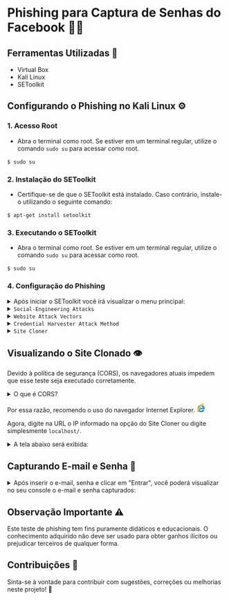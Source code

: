 # Phishing para Captura de Senhas do Facebook 🪪🎣

## Ferramentas Utilizadas 🔧

- Virtual Box
- Kali Linux
- SEToolkit

## Configurando o Phishing no Kali Linux ⚙️

### 1. Acesso Root

- Abra o terminal como root. Se estiver em um terminal regular, utilize o comando `sudo su` para acessar como root.

```console
$ sudo su
```

### 2. Instalação do SEToolkit

- Certifique-se de que o SEToolkit está instalado. Caso contrário, instale-o utilizando o seguinte comando:

```console
$ apt-get install setoolkit
```

### 3. Executando o SEToolkit

- Abra o terminal como root. Se estiver em um terminal regular, utilize o comando `sudo su` para acessar como root.

```console
$ sudo su
```
### 4. Configuração do Phishing

<details>
<summary>Após iniciar o SEToolkit você irá visualizar o menu principal:</summary>


![Tela do SEToolkit](/img/image-3.png)

- Digite o número 1 para selecionar a opção: "Social-Engineering Attacks".
</details>

<details>
<summary><code>Social-Engineering Attacks</code></summary>

![Social-Engineering Attacks](/img/image-4.png)

- Digite o número 2 para selecionar a opção: 
"Website Attack Vectors".
</details>

<details>
<summary><code>Website Attack Vectors</code></summary>

![Website Attack Vectors](/img/image-1.png)

- Digite o número 3 para selecionar a opção: "Credential Harvester Attack Method".
</details>

<details>
<summary><code>Credential Harvester Attack Method</code></summary>

![Credential Harvester](/img/image-2.png)

- Digite o número 2 para selecionar a opção: "Site Cloner".
</details>

<details>
<summary><code>Site Cloner</code></summary>

```console
> IP address for the POST back in Harvester/Tabnabbing [000.000.0.0]:
```

- Essa é a mensagem que aparecerá no console, onde no: `[000.000.0.0]` conterá o IP que você vai utilizar. Então é so pressionar Enter para confirmar.

```console
> Enter the url to clone:
```

- Aqui você digitará o site que deseja clonar, no nosso exemplo será o `http://www.facebook.com`

    Obs: Para esse nosso exemplo deverá ser utilizado exatamente essa url, com o `http` e não com o `htpps`. Então pressione Enter.

    ![Clonagem de site](/img/image-6.png)

 - Se essa mensagem apareceu significa que seu site cloner ja está rodando no IP que foi informado.
</details>


## Visualizando o Site Clonado 👁️

Devido à política de segurança (CORS), os navegadores atuais impedem que esse teste seja executado corretamente.

<details>
<summary>O que é CORS?</summary>

- A política CORS é aplicada para proteger os usuários da web contra ataques de segurança, como ataques de script entre sites (XSS) e roubo de informações confidenciais. Ela permite que os servidores restrinjam quais origens de solicitação têm permissão para acessar seus recursos, garantindo que apenas sites confiáveis possam interagir com eles.
</details>

Por essa razão, recomendo o uso do navegador Internet Explorer. <img src="img/image-7.png" alt="Internet Explorer" style="width: 20px; height: 20px;">

Agora, digite na URL o IP informado na opção do Site Cloner ou digite simplesmente `localhost/`. 
<details>
<summary>A tela abaixo será exibida:</summary>

![Tela Clonada](/img/image-9.png)

</details>

## Capturando E-mail e Senha 🎣

<details>
<summary>Após inserir o e-mail, senha e clicar em "Entrar", você poderá visualizar no seu console o e-mail e senha capturados:</summary>

![Captura de E-mail e Senha](/img/image-10.png)
</details>

## Observação Importante ⚠️

Este teste de phishing tem fins puramente didáticos e educacionais. O conhecimento adquirido não deve ser usado para obter ganhos ilícitos ou prejudicar terceiros de qualquer forma.

## Contribuições 🤝

Sinta-se à vontade para contribuir com sugestões, correções ou melhorias neste projeto! 🚀
